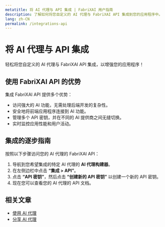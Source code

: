 ```yaml
---
metatitle: 将 AI 代理与 API 集成 | FabriXAI 用户指南
description: 了解如何将您自定义的 AI 代理与 FabriXAI API 集成到您的应用程序中。
lang: zh-CN
permalink: /integrations-api
---
```


# 将 AI 代理与 API 集成

轻松将您自定义的 AI 代理与 FabriXAI API 集成，以增强您的应用程序！

## 使用 FabriXAI API 的优势

集成 FabriXAI API 提供多个优势：
- 访问强大的 AI 功能，无需处理后端开发的复杂性。
- 安全地将前端应用程序连接到 AI 功能。
- 管理多个 API 密钥，并在不同的 AI 提供商之间无缝切换。
- 实时监控应用性能和用户活动。

## 集成的逐步指南

按照以下步骤访问您的 AI 代理的 FabriXAI API：

1. 导航到您希望集成的特定 AI 代理的 **AI 代理构建器**。
2. 在左侧边栏中点击 **“集成 > API”**。
3. 点击 **“API 密钥”**，然后点击 **“创建新的 API 密钥”** 以创建一个新的 API 密钥。
4. 现在您可以查看您的 AI 代理的 API 文档。

## 相关文章
- [使用 AI 代理](/zh-cn/use-ai-agent)
- [分享 AI 代理](/zh-cn/share-ai-agent/)